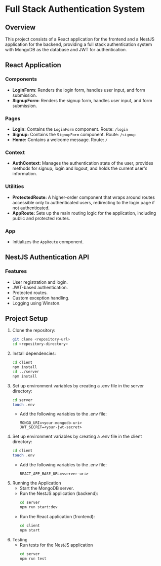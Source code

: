 # Full Stack Authentication System

## Overview

This project consists of a React application for the frontend and a NestJS application for the backend, providing a full stack authentication system with MongoDB as the database and JWT for authentication.

## React Application

### Components

- **LoginForm:** Renders the login form, handles user input, and form submission.
- **SignupForm:** Renders the signup form, handles user input, and form submission.

### Pages

- **Login:** Contains the `LoginForm` component. Route: `/login`
- **Signup:** Contains the `SignupForm` component. Route: `/signup`
- **Home:** Contains a welcome message. Route: `/`

### Context

- **AuthContext:** Manages the authentication state of the user, provides methods for signup, login and logout, and holds the current user's information.

### Utilities

- **ProtectedRoute:** A higher-order component that wraps around routes accessible only to authenticated users, redirecting to the login page if not authenticated.
- **AppRoute:** Sets up the main routing logic for the application, including public and protected routes.

### App

- Initializes the `AppRoute` component.

## NestJS Authentication API

### Features

- User registration and login.
- JWT-based authentication.
- Protected routes.
- Custom exception handling.
- Logging using Winston.

## Project Setup

1. Clone the repository:
   ```bash
   git clone <repository-url>
   cd <repository-directory>
   ```
2. Install dependencies:
   ```bash
   cd client
   npm install
   cd ../server
   npm install
   ```
3. Set up environment variables by creating a .env file in the server directory:
   ```bash
   cd server
   touch .env
   ```
   - Add the following variables to the .env file:
     ```env
     MONGO_URI=<your-mongodb-uri>
     JWT_SECRET=<your-jwt-secret>
     ```
4. Set up environment variables by creating a .env file in the client directory:
   ```bash
   cd client
   touch .env
   ```
   - Add the following variables to the .env file:
     ```env
     REACT_APP_BASE_URL=<server-uri>
     ```
5. Running the Application
   - Start the MongoDB server.
   - Run the NestJS application (backend):
     ```bash
     cd server
     npm run start:dev
     ```
   - Run the React application (frontend):
     ```bash
     cd client
     npm start
     ```
6. Testing
   - Run tests for the NestJS application
     ```bash
     cd server
     npm run test
     ```
